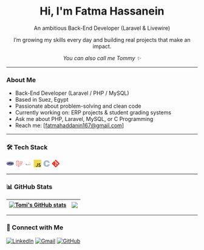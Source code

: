 <h1 align="center"> Hi, I'm Fatma Hassanein</h1>
<p align="center">
    An ambitious Back-End Developer (Laravel & Livewire)  
</p>

<p align="center">
    I’m growing my skills every day and building real projects that make an impact.  
</p>

<p align="center">
   <i>You can also call me Tommy ✨</i>
</p>


---

###  About Me  

-  Back-End Developer (Laravel / PHP / MySQL)  
-  Based in Suez, Egypt  
-  Passionate about problem-solving and clean code  
-  Currently working on: ERP projects & student grading systems  
-  Ask me about PHP, Laravel, MySQL, or C Programming  
-  Reach me: [fatmahaddanin167@gmail.com]

---

### 🛠️ Tech Stack  

<code><img height="20" alt="php" src="https://raw.githubusercontent.com/github/explore/master/topics/php/php.png"></code>
<code><img height="20" alt="laravel" src="https://raw.githubusercontent.com/github/explore/master/topics/laravel/laravel.png"></code>
<code><img height="20" alt="mysql" src="https://raw.githubusercontent.com/github/explore/master/topics/mysql/mysql.png"></code>
<code><img height="20" alt="javascript" src="https://raw.githubusercontent.com/github/explore/master/topics/javascript/javascript.png"></code>
<code><img height="20" alt="c" src="https://raw.githubusercontent.com/github/explore/master/topics/c/c.png"></code>
<code><img height="20" alt="git" src="https://raw.githubusercontent.com/github/explore/master/topics/git/git.png"></code>

---

### 📊 GitHub Stats  

| <a href="https://github.com/YourUserName"><img align="center" src="https://github-readme-stats.vercel.app/api?username=YourUserName&show_icons=true&include_all_commits=true&theme=buefy&hide_border=true" alt="Tomi's GitHub stats" /></a> | <a href="https://github.com/YourUserName"><img align="center" src="https://github-readme-stats.vercel.app/api/top-langs/?username=YourUserName&layout=compact&theme=buefy&hide_border=true" /></a> |
| ------------- | ------------- |

---

### 🔗 Connect with Me  

<p align="left">
<a href="https://www.linkedin.com/in/yourprofile/"><img alt="LinkedIn" title="LinkedIn" height="30" src="https://cdn-icons-png.flaticon.com/512/174/174857.png"></a>
<a href="mailto:your.email@example.com"><img alt="Gmail" title="Email" height="30" src="https://cdn-icons-png.flaticon.com/512/281/281769.png"></a>
<a href="https://github.com/YourUserName"><img alt="GitHub" title="GitHub" height="30" src="https://cdn-icons-png.flaticon.com/512/25/25231.png"></a>
</p>
